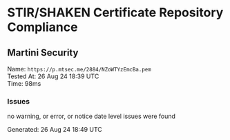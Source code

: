 # STIR/SHAKEN Certificate Repository Compliance

## Martini Security

Name: `https://p.mtsec.me/2884/NZoWTYzEmcBa.pem`\
Tested At: 26 Aug 24 18:39 UTC\
Time: 98ms

### Issues

no warning, or error, or notice date level issues were found

Generated: 26 Aug 24 18:49 UTC